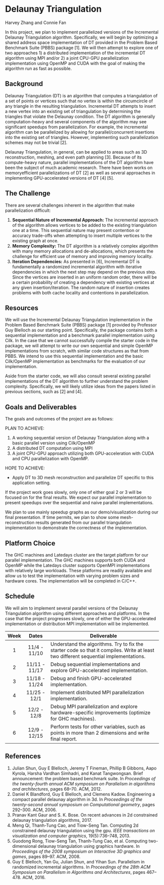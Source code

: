 # Delaunay Triangulation

Harvey Zhang and Connie Fan

In this project, we plan to implement parallelized versions of the Incremental Delaunay Triangulation algorithm. Specifically, we will begin by optimizing a shared address space implementation of DT provided in the Problem Based Benchmark Suite (PBBS) package [1]. We will then attempt to explore one of two approaches 1) a distributed implementation of the incremental DT algorithm using MPI and/or 2) a joint CPU-GPU parallelization implementation using OpenMP and CUDA with the goal of making the algorithm run as fast as possible. 

## Background
Delaunay Triangulation (DT) is an algorithm that computes a triangulation of a set of points or
vertices such that no vertex is within the circumcircle of any triangle in the resulting triangulation.
Incremental DT attempts to insert a new vertex into an existing set of triangulation by determining the
triangles that violate the Delaunay condition. The DT algorithm is generally computation-heavy and
several components of the algorithm may see significant speedups from parallelization. For example,
the incremental algorithm can be parallelized by allowing for parallel/concurrent insertions into the
existing set of triangles. However, implementing such parallelization schemes may not be trivial [2].

Delaunay Triangulation, in general, can be applied to areas such as 3D reconstruction, meshing, and
even path planning [3]. Because of its compute-heavy nature, parallel implementations of the DT
algorithm have been the subject of much academic research. There have been works on memoryefficient
parallelizations of DT [2] as well as several approaches in implementing GPU-accelerated
versions of DT [4] [5].

##  The Challenge

There are several challenges inherent in the algorithm that make parallelization difficult:
1. **Sequential Nature of Incremental Approach:** The incremental approach of the algorithm
allows vertices to be added to the existing triangulation one at a time. This sequential nature
may present contention or accuracy trade-offs when attempting to insert multiple vertices to
the existing graph at once.
2. **Memory Complexity:** The DT algorithm is a relatively complex algorithm with many
memory allocations and de-allocations, which presents the challenge for efficient use of
memory and improving memory locality.
3. **Iteration Dependencies:** As presented in [6], Incremental DT is fundamentally a randomized
incremental algorithm with iterative dependencies in which the next step may depend
on the previous step. Since the vertices are inserted in an uniform random order, there
will be a certain probability of creating a dependency with existing vertices at any given
insertion/iteration. The random nature of insertion creates problems with both cache locality
and contentions in parallelization.

## Resources

We will use the Incremental Delaunay Triangulation implementation in the Problem Based Benchmark
Suite (PBBS) package [1] provided by Professor Guy Blelloch as our starting point. Specifically,
the package contains both a sequential implementation and a benchmark parallel implementation
using Cilk. In the case that we cannot successfully compile the starter code in the package, we will
attempt to write our own sequential and simple OpenMP implementations from scratch, with similar
code structures as that from PBBS. We intend to use this sequential implementation and the basic
Cilk/OpenMP implementation as benchmarks for the evaluation of our implementation.

Aside from the starter code, we will also consult several existing parallel implementations of the DT
algorithm to further understand the problem complexity. Specifically, we will likely utilize ideas
from the papers listed in previous sections, such as [2] and [4].

## Goals and Deliverables

The goals and outcomes of the project are as follows:

PLAN TO ACHIEVE:

1. A working sequential version of Delaunay Triangulation along with a basic parallel version
using Cilk/OpenMP
2. A distributed DT computation using MPI
3. A joint CPU-GPU approach utilizing both GPU-acceleration with CUDA and CPU parallelization
with OpenMP.

HOPE TO ACHIEVE:

* Apply DT to 3D mesh reconstruction and parallelize DT specific to this application setting.

If the project work goes slowly, only one of either goal 2 or 3 will be focused on for the final results.
We expect our parallel implementation to present speedups over the sequential and naive parallel
implementations.

We plan to use mainly speedup graphs as our demo/visualization during our final presentation. If time
permits, we plan to show some mesh-reconstruction results generated from our parallel triangulation
implementation to demonstrate the correctness of the implementation.

## Platform Choice

The GHC machines and Latedays cluster are the target platform for our parallel implementation. The
GHC machines supports both CUDA and OpenMP while the Latedays cluster supports OpenMPI
implementations with relatively large workloads. These platforms are readily available and allow us
to test the implementation with varying problem sizes and hardware cores. The implementation will
be completed in C/C++.

## Schedule

We will aim to implement several parallel versions of the Delaunay Triangulation algorithm using
different approaches and platforms. In the case that the project progresses slowly, one of either the
GPU-accelerated implementation or distribution MPI implementation will be implemented.

| Week        | Dates           | Deliverable  |
| :-------------: |:-------------:| -----|
| 1    | 11/4 - 11/10 | Understand the algorithms. Try to fix the starter code so that it compiles. Write at least two different sequential implementations. |
| 2    | 11/11 - 11/17      |   Debug sequential implementations and explore GPU-accelerated implementation.|
| 3 | 11/18 - 11/24     |    Debug and finish GPU-accelerated implementation. |
| 4 | 11/25 - 12/1     | Implement distributed MPI parallelization implementation. |
| 5 | 12/2 - 12/8    |   Debug MPI parallelization and explore hardware-specific improvements (optimize for GHC machines). |
| 6 | 12/9 - 12/15     |  Perform tests for other variables, such as points in more than 2 dimensions and write final report. |

 
## References

1. Julian Shun, Guy E Blelloch, Jeremy T Fineman, Phillip B Gibbons, Aapo Kyrola, Harsha Vardhan Simhadri, and Kanat Tangwongsan. Brief announcement: the problem based benchmark suite. In *Proceedings of the twenty-fourth annual ACM symposium on Parallelism in algorithms and architectures*, pages 68–70. ACM, 2012.
2. Daniel K Blandford, Guy E Blelloch, and Clemens Kadow. Engineering a compact parallel delaunay algorithm in 3d. In *Proceedings of the twenty-second annual symposium on Computational geometry*, pages 292–300. ACM, 2006.
3. Pranav Kant Gaur and S. K. Bose. On recent advances in 2d constrained delaunay triangulation algorithms, 2017.
4.  Meng Qi, Thanh-Tung Cao, and Tiow-Seng Tan. Computing 2d constrained delaunay triangulation using the gpu. *IEEE transactions on visualization and computer graphics*, 19(5):736–748, 2013.
5.  Guodong Rong, Tiow-Seng Tan, Thanh-Tung Cao, et al. Computing two-dimensional delaunay triangulation using graphics hardware. In *Proceedings of the 2008 symposium on Interactive 3D graphics and games*, pages 89–97. ACM, 2008.
6.  Guy E Blelloch, Yan Gu, Julian Shun, and Yihan Sun. Parallelism in randomized incremental algorithms. In *Proceedings of the 28th ACM Symposium on Parallelism in Algorithms and Architectures*, pages 467–478. ACM, 2016.
